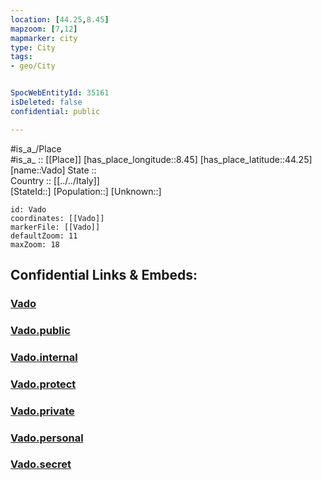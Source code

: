 ```yaml
---
location: [44.25,8.45] 
mapzoom: [7,12] 
mapmarker: city 
type: City
tags:
- geo/City


SpocWebEntityId: 35161
isDeleted: false
confidential: public

---
```

#is_a_/Place  
#is_a_ :: [[Place]] 
[has_place_longitude::8.45] 
[has_place_latitude::44.25] 
[name::Vado] 
State ::  
Country :: [[../../Italy]]  
[StateId::] 
[Population::] 
[Unknown::] 


```leaflet
id: Vado
coordinates: [[Vado]] 
markerFile: [[Vado]] 
defaultZoom: 11 
maxZoom: 18
```


## Confidential Links & Embeds: 

### [Vado](/_Standards/Earth/Continent/Europe/Europe~South/Italy/City/Vado.md) 

### [Vado.public](/_public/Earth/Continent/Europe/Europe~South/Italy/City/Vado.public.md) 

### [Vado.internal](/_internal/Earth/Continent/Europe/Europe~South/Italy/City/Vado.internal.md) 

### [Vado.protect](/_protect/Earth/Continent/Europe/Europe~South/Italy/City/Vado.protect.md) 

### [Vado.private](/_private/Earth/Continent/Europe/Europe~South/Italy/City/Vado.private.md) 

### [Vado.personal](/_personal/Earth/Continent/Europe/Europe~South/Italy/City/Vado.personal.md) 

### [Vado.secret](/_secret/Earth/Continent/Europe/Europe~South/Italy/City/Vado.secret.md)

